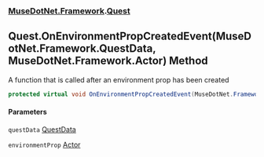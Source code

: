 ### [MuseDotNet.Framework](./MuseDotNet-Framework.md 'MuseDotNet.Framework').[Quest](./Quest.md 'MuseDotNet.Framework.Quest')
## Quest.OnEnvironmentPropCreatedEvent(MuseDotNet.Framework.QuestData, MuseDotNet.Framework.Actor) Method
A function that is called after an environment prop has been created  
```csharp
protected virtual void OnEnvironmentPropCreatedEvent(MuseDotNet.Framework.QuestData questData, MuseDotNet.Framework.Actor environmentProp);
```
#### Parameters
<a name='MuseDotNet-Framework-Quest-OnEnvironmentPropCreatedEvent(MuseDotNet-Framework-QuestData_MuseDotNet-Framework-Actor)-questData'></a>
`questData` [QuestData](./QuestData.md 'MuseDotNet.Framework.QuestData')  
  
<a name='MuseDotNet-Framework-Quest-OnEnvironmentPropCreatedEvent(MuseDotNet-Framework-QuestData_MuseDotNet-Framework-Actor)-environmentProp'></a>
`environmentProp` [Actor](./Actor.md 'MuseDotNet.Framework.Actor')  
  
